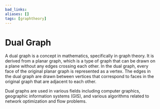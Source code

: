 ```yaml
---
bad_links: 
aliases: []
tags: [graphtheory]
---
```

# Dual Graph

A dual graph is a concept in mathematics, specifically in graph theory. It is derived from a planar graph, which is a type of graph that can be drawn on a plane without any edges crossing each other. In the dual graph, every face of the original planar graph is represented as a vertex. The edges in the dual graph are drawn between vertices that correspond to faces in the original graph that are adjacent to each other. 

Dual graphs are used in various fields including computer graphics, geographic information systems (GIS), and various algorithms related to network optimization and flow problems.